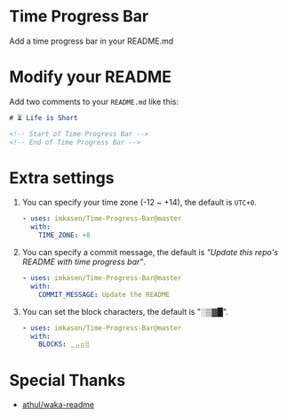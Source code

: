 # Time Progress Bar

Add a time progress bar in your README.md

# Modify your README

Add two comments to your `README.md` like this:

``` markdown
# ⏳ Life is Short

<!-- Start of Time Progress Bar -->
<!-- End of Time Progress Bar -->
```

# Extra settings

1. You can specify your time zone (-12 ~ +14), the default is `UTC+0`.
    
    ``` yaml
    - uses: imkasen/Time-Progress-Bar@master
      with:
        TIME_ZONE: +8
    ```

2. You can specify a commit message, the default is *"Update this repo's README with time progress bar"*.

    ```yaml
    - uses: imkasen/Time-Progress-Bar@master
      with:
        COMMIT_MESSAGE: Update the README
    ```

3. You can set the block characters, the default is "░▒▓█".

    ```yaml
    - uses: imkasen/Time-Progress-Bar@master
      with:
        BLOCKS: ⣀⣤⣶⣿
    ```

# Special Thanks

* [athul/waka-readme](https://github.com/athul/waka-readme)
